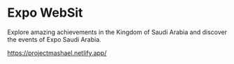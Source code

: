 # Expo WebSit 

Explore amazing achievements in the Kingdom of Saudi Arabia and discover the events of Expo Saudi Arabia.

https://projectmashael.netlify.app/


